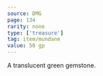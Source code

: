 ```yaml
---
source: DMG
page: 134
rarity: none
type: ['treasure']
tag: item/mundane
value: 50 gp
---
```


A translucent green gemstone.

